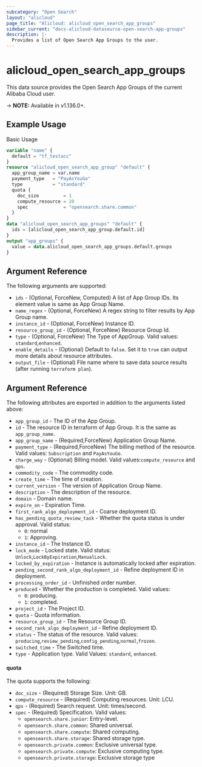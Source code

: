 ```yaml
---
subcategory: "Open Search"
layout: "alicloud"
page_title: "Alicloud: alicloud_open_search_app_groups"
sidebar_current: "docs-alicloud-datasource-open-search-app-groups"
description: |-
  Provides a list of Open Search App Groups to the user.
---
```


# alicloud\_open\_search\_app\_groups

This data source provides the Open Search App Groups of the current Alibaba Cloud user.

-> **NOTE:** Available in v1.136.0+.

## Example Usage

Basic Usage

```terraform
variable "name" {
  default = "tf_testacc"
}
resource "alicloud_open_search_app_group" "default" {
  app_group_name = var.name
  payment_type   = "PayAsYouGo"
  type           = "standard"
  quota {
    doc_size         = 1
    compute_resource = 20
    spec             = "opensearch.share.common"
  }
}
data "alicloud_open_search_app_groups" "default" {
  ids = [alicloud_open_search_app_group.default.id]
}
output "app_groups" {
  value = data.alicloud_open_search_app_groups.default.groups
}
```

## Argument Reference

The following arguments are supported:

* `ids` - (Optional, ForceNew, Computed)  A list of App Group IDs. Its element value is same as App Group Name.
* `name_regex` - (Optional, ForceNew) A regex string to filter results by App Group name.
* `instance_id` - (Optional, ForceNew) Instance ID.
* `resource_group_id` - (Optional, ForceNew) Resource Group Id.
* `type` - (Optional, ForceNew) The Type of AppGroup. Valid values: `standard`,`enhanced`.
* `enable_details` - (Optional) Default to `false`. Set it to `true` can output more details about resource attributes.
* `output_file` - (Optional) File name where to save data source results (after running `terraform plan`).


## Argument Reference

The following attributes are exported in addition to the arguments listed above:

* `app_group_id` - The ID of the App Group.
* `id` - The resource ID in terraform of App Group. It is the same as `app_group_name`.
* `app_group_name` - (Required,ForceNew) Application Group Name.
* `payment_type` - (Required,ForceNew) The billing method of the resource. Valid values: `Subscription` and `PayAsYouGo`.
* `charge_way` - (Optional) Billing model. Valid values:`compute_resource` and `qps`.
* `commodity_code` - The commodity code.
* `create_time` - The time of creation.
* `current_version` - The version of Application Group Name.
* `description` - The description of the resource.
* `domain` - Domain name.
* `expire_on` - Expiration Time.
* `first_rank_algo_deployment_id` - Coarse deployment ID.
* `has_pending_quota_review_task` - Whether the quota status is under approval. Valid status:
    * `0`: normal
    * `1`: Approving.
* `instance_id` - The Instance ID.
* `lock_mode` - Locked state. Valid status: `Unlock`,`LockByExpiration`,`ManualLock`.
* `locked_by_expiration` - Instance is automatically locked after expiration.
* `pending_second_rank_algo_deployment_id` - Refine deployment ID in deployment.
* `processing_order_id` - Unfinished order number.
* `produced` - Whether the production is completed. Valid values:
    * `0`: producing.
    * `1`: completed.
* `project_id` - The Project ID.
* `quota` - Quota information.
* `resource_group_id` - The Resource Group ID.
* `second_rank_algo_deployment_id` - Refine deployment ID.
* `status` - The status of the resource. Valid values: `producing`,`review_pending`,`config_pending`,`normal`,`frozen`.
* `switched_time` - The Switched time.
* `type` - Application type. Valid Values: `standard`, `enhanced`.


#### quota
The quota supports the following:

* `doc_size` - (Required) Storage Size. Unit: GB.
* `compute_resource` - (Required) Computing resources. Unit: LCU.
* `qps` - (Required) Search request. Unit: times/second.
* `spec` - (Required) Specification. Valid values:
	* `opensearch.share.junior`: Entry-level.
	* `opensearch.share.common`: Shared universal.
	* `opensearch.share.compute`: Shared computing.
	* `opensearch.share.storage`: Shared storage type.
	* `opensearch.private.common`: Exclusive universal type.
	* `opensearch.private.compute`: Exclusive computing type.
	* `opensearch.private.storage`: Exclusive storage type
